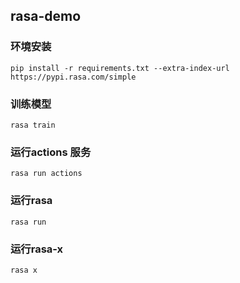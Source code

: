 ## rasa-demo

### 环境安装
```
pip install -r requirements.txt --extra-index-url https://pypi.rasa.com/simple
```

### 训练模型
```
rasa train
```

### 运行actions 服务
```
rasa run actions
```

### 运行rasa
```
rasa run
```

### 运行rasa-x
```
rasa x
```
